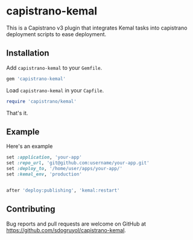 # capistrano-kemal

This is a Capistrano v3 plugin that integrates Kemal tasks into capistrano deployment scripts to ease deployment.

## Installation

Add `capistrano-kemal` to your `Gemfile`.

```ruby
gem 'capistrano-kemal'

```

Load `capistrano-kemal` in your `Capfile`.


```ruby
require 'capistrano/kemal'
```

That's it.

## Example

Here's an example 

```ruby
set :application, 'your-app'
set :repo_url, 'git@github.com:username/your-app.git'
set :deploy_to, '/home/user/apps/your-app/'
set :kemal_env, 'production'


after 'deploy:publishing', 'kemal:restart'
```
 
## Contributing

Bug reports and pull requests are welcome on GitHub at https://github.com/sdogruyol/capistrano-kemal.


